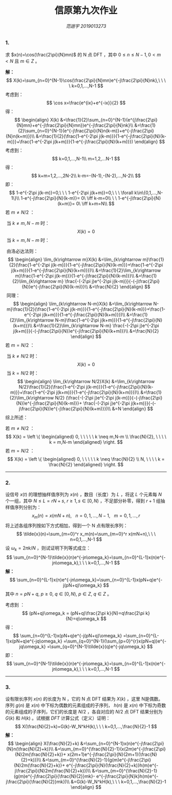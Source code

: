 <center><h1>信原第九次作业</h1></center>

<center><h6>范逍宇 2019013273</h6></center>

### 1.

求 $x(n)=\cos(\frac{2\pi}{N}mn)$ 的 N 点 DFT ，其中 $0\leq n\leq N-1, 0<m<N$ 且 $m\in Z$ 。

**解：**
$$
X(k)=\sum_{n=0}^{N-1}\cos(\frac{2\pi}{N}mn)e^{-j\frac{2\pi}{N}nk},\ \ \ \ k=0,1,...,N-1
$$
考虑到：
$$
\cos x=\frac{e^{ix}+e^{-ix}}{2}
$$
得：
$$
\begin{align}
X(k)
&=\frac{1}{2}\sum_{n=0}^{N-1}(e^{j\frac{2\pi}{N}mn}+e^{-j\frac{2\pi}{N}mn})e^{-j\frac{2\pi}{N}nk}\\
&=\frac{1}{2}\sum_{n=0}^{N-1}(e^{-j\frac{2\pi}{N}n(k-m)}+e^{-j\frac{2\pi}{N}n(k+m)})\\
&=\frac{1}{2}(\frac{1-e^{-2\pi j(k-m)}}{1-e^{-j\frac{2\pi}{N}(k-m)}}+\frac{1-e^{-2\pi j(k+m)}}{1-e^{-j\frac{2\pi}{N}(k+m)}})
\end{align}
$$
考虑到：
$$
k=0,1,...,N-1\\
m=1,2,...N-1
$$
得：
$$
k+m=1,2,...,2N-2\\
k-m=-(N-1),-(N-2),...,N-2\\
$$
即：
$$
1-e^{-2\pi j(k-m)}=0,\ \ \ 1-e^{-2\pi j(k+m)}=0,\ \ \ \forall k\in\{0,1,...,N-1\}\\
1-e^{-j\frac{2\pi}{N}(k-m)}= 0\ \iff k-m=0\\
\ \ 1-e^{-j\frac{2\pi}{N}(k+m)}= 0\  \iff k+m=N\\
$$
若  $m\neq N/2$ ：

​	当 $k\neq m,N-m$ 时：
$$
X(k)=0
$$
​	当 $k=m,N-m$ 时：

​	由洛必达法则：
$$
\begin{align}
\lim_{k\rightarrow m}X(k)
&=\lim_{k\rightarrow m}\frac{1}{2}(\frac{1-e^{-2\pi j(k-m)}}{1-e^{-j\frac{2\pi}{N}(k-m)}}+\frac{1-e^{-2\pi j(k+m)}}{1-e^{-j\frac{2\pi}{N}(k+m)}})\\
&=\frac{1}{2}\lim_{k\rightarrow m}\frac{1-e^{-2\pi j(k-m)}}{1-e^{-j\frac{2\pi}{N}(k-m)}}\\
&=\frac{1}{2}\lim_{k\rightarrow m} \frac{-(-2\pi j)e^{-2\pi j(k-m)}}{-(-j\frac{2\pi}{N})e^{-j\frac{2\pi}{N}(k-m)}}\\
&=\frac{N}{2}
\end{align}
$$
​	同理：
$$
\begin{align}
\lim_{k\rightarrow N-m}X(k)
&=\lim_{k\rightarrow N-m}\frac{1}{2}(\frac{1-e^{-2\pi j(k-m)}}{1-e^{-j\frac{2\pi}{N}(k-m)}}+\frac{1-e^{-2\pi j(k+m)}}{1-e^{-j\frac{2\pi}{N}(k+m)}})\\
&=\frac{1}{2}\lim_{k\rightarrow N-m}\frac{1-e^{-2\pi j(k+m)}}{1-e^{-j\frac{2\pi}{N}(k+m)}}\\
&=\frac{1}{2}\lim_{k\rightarrow N-m} \frac{-(-2\pi j)e^{-2\pi j(k+m)}}{-(-j\frac{2\pi}{N})e^{-j\frac{2\pi}{N}(k+m)}}\\
&=\frac{N}{2}
\end{align}
$$
若 $m= N/2$ ：

​	当 $k\neq N/2$ 时：
$$
X(k)=0
$$
​	当 $k= N/2$ 时：
$$
\begin{align}
\lim_{k\rightarrow N/2}X(k)
&=\lim_{k\rightarrow N/2}\frac{1}{2}(\frac{1-e^{-2\pi j(k-m)}}{1-e^{-j\frac{2\pi}{N}(k-m)}}+\frac{1-e^{-2\pi j(k+m)}}{1-e^{-j\frac{2\pi}{N}(k+m)}})\\
&=\frac{1}{2}\lim_{k\rightarrow N/2} 
(\frac{-(-2\pi j)e^{-2\pi j(k-m)}}{-(-j\frac{2\pi}{N})e^{-j\frac{2\pi}{N}(k-m)}}+
\frac{-(-2\pi j)e^{-2\pi j(k+m)}}{-(-j\frac{2\pi}{N})e^{-j\frac{2\pi}{N}(k+m)}})\\
&=N
\end{align}
$$
综上所述：

若  $m\neq N/2$ ：
$$
X(k) = 
\left \{
\begin{aligned}
0,   \ \ \ \ \ k \neq m,N-m \\
\frac{N}{2}, \ \ \ \    k = m,N-m
\end{aligned}
\right.
$$
若  $m= N/2$ ：
$$
X(k) = 
\left \{
\begin{aligned}
0,   \ \ \ \ \ k \neq \frac{N}{2} \\
N, \ \ \ \    k = \frac{N}{2}
\end{aligned}
\right.
$$

----------------------------

### 2.

设信号 $x(t)$ 的理想抽样值序列为 $x(n)$ ，数目（长度）为 $L$ ，将这 $L$ 个元素每 $N$ 个一组，其中 $N\leq L=rN+s,\ r\geq 1,s\in[0,N)$ ，不足部分补零，得到 $r+1$ 组抽样值序列分别为：
$$
x_m(n)=x(mN+n),\ \ \ n=0,1,...,N-1,\ \ \ m=0,1,...,r
$$
将上述各组序列按如下方式相加，得到一个 N 点有限长序列：
$$
\tilde{x}(n)=\sum_{m=0}^r x_m(n)=\sum_{m=0}^r x(mN+n),\ \ \ n=0,1,...,N-1
$$
设 $\omega_k=2\pi k/N$ ，则试证明下列等式成立：
$$
\sum_{n=0}^{N-1}\tilde{x}(n)e^{-jn\omega_k}=\sum_{n=0}^{L-1}x(n)e^{-jn\omega_k},\ \ \ k=0,1,...,N-1
$$
**解：**
$$
\sum_{n=0}^{L-1}x(n)e^{-jn\omega_k}=\sum_{n=0}^{L-1}x(pN+q)e^{-j(pN+q)\omega_k}
$$
其中 $n=pN+q,\ p\geq0,\ q\in[0,N),\ p\in Z,\ q\in Z$ 。

考虑到 ：
$$
(pN+q)\omega_k = (pN+q)\frac{2\pi k}{N}=q\frac{2\pi k}{N}=q\omega_k
$$
得：
$$
\sum_{n=0}^{L-1}x(pN+q)e^{-j(pN+q)\omega_k}
=\sum_{n=0}^{L-1}x(pN+q)e^{-jq\omega_k}
=\sum_{q=0}^{N-1}(\sum_{p=0}^{r}x(pN+q))e^{-jq\omega_k}
=\sum_{q=0}^{N-1}\tilde{x}(q)e^{-jq\omega_k}
$$
即：
$$
\sum_{n=0}^{N-1}\tilde{x}(n)e^{-jn\omega_k}=\sum_{n=0}^{L-1}x(n)e^{-jn\omega_k},\ \ \ k=0,1,...,N-1
$$

---------------------------------------------------------

### 3.

设有限长序列 $x(n)$ 的长度为 N ，它的 N 点 DFT 结果为 $X(k)$ ，这里 N是偶数。序列 $g(n)$ 是 $x(n)$ 中下标为偶数的元素组成的子序列， $h(n)$ 是 $x(n)$ 中下标为奇数的元素组成的子序列，它们的长度是 $N/2$ ，各自对应的 $N/2$ 点 DFT 结果分别为 $G(k)$ 和 $H(k)$ 。试根据 $DFT$ 计算公式（定义）证明：
$$
X(\frac{N}{2}+k)=G(k)-W_N^kH(k),\ \ \ k=0,1,...,\frac{N}{2}-1
$$
**解：**
$$
\begin{align}
X(\frac{N}{2}+k)
&=\sum_{n=0}^{N-1}x(n)e^{-j\frac{2\pi}{N}n(\frac{N}{2}+k)}\\
&=\sum_{m=0}^{\frac{N}{2}-1}(x(2m)e^{-j\frac{2\pi}{N}2m(\frac{N}{2}+k)}+
x(2m+1)e^{-j\frac{2\pi}{N}(2m+1)(\frac{N}{2}+k)})\\
&=\sum_{m=0}^{\frac{N}{2}-1}(g(m)e^{-j\frac{2\pi}{N}2m(\frac{N}{2}+k)}+
e^{-j\frac{2\pi}{N}(\frac{N}{2}+k)}h(m)e^{-j\frac{2\pi}{N}2m(\frac{N}{2}+k)})\\
&=\sum_{m=0}^{\frac{N}{2}-1}(g(m)e^{-j\frac{2\pi}{\frac{N}{2}}mk}-
e^{-j\frac{2\pi}{N}k}h(m)e^{-j\frac{2\pi}{\frac{N}{2}}mk})\\
&=G(k)-W_N^kH(k),\ \ \ k=0,1,...,\frac{N}{2}-1
\end{align}
$$
